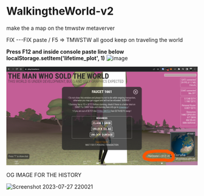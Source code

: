 # WalkingtheWorld-v2
make the a map on the tmwstw metaverver 

FIX ---FIX paste / F5 => TMWSTW all good keep on traveling the world 

**Press F12 and inside console paste line below**
**localStorage.setItem('lifetime_plot', 1)**
![image](https://github.com/katzworld/WalkingtheWorld-v2/assets/3157472/7272a806-84e1-491f-a61b-cddef5fc6bf6)




![Current Look](./Screenshot%202023-10-02%20233251.png)

OG IMAGE FOR THE HISTORY

![Screenshot 2023-07-27 220021](https://github.com/katzworld/WalkingtheWorld-v2/assets/3157472/e3102597-65cc-4c11-b660-169dea49b1fb)
